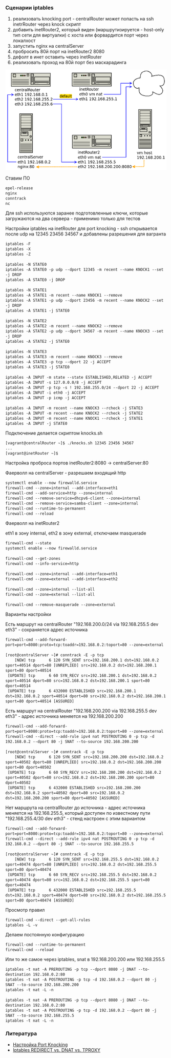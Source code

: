 ### Сценарии iptables

1) реализовать knocking port - centralRouter может попасть на ssh inetrRouter через knock скрипт  
2) добавить inetRouter2, который виден (маршрутизируется - host-only тип сети для виртуалки) с хоста или форвардится порт через локалхост  
3) запустить nginx на centralServer  
4) пробросить 80й порт на inetRouter2 8080  
5) дефолт в инет оставить через inetRouter  
6) реализовать проход на 80й порт без маскарадинга

![](./iptables.png)

Ставим ПО
```
epel-release
nginx
conntrack
nc
```
Для ssh используются заранее подготовленные ключи, которые загружаются на два сервера - применимо только для тестов

Настройки iptables на inetRouter для port knocking - ssh открывается после udp на 12345 23456 34567 и добавлены разрешения для вагранта
```
iptables -F
iptables -X
iptables -Z

iptables -N STATE0
iptables -A STATE0 -p udp --dport 12345 -m recent --name KNOCK1 --set -j DROP
iptables -A STATE0 -j DROP

iptables -N STATE1
iptables -A STATE1 -m recent --name KNOCK1 --remove
iptables -A STATE1 -p udp --dport 23456 -m recent --name KNOCK2 --set -j DROP
iptables -A STATE1 -j STATE0

iptables -N STATE2
iptables -A STATE2 -m recent --name KNOCK2 --remove
iptables -A STATE2 -p udp --dport 34567 -m recent --name KNOCK3 --set -j DROP
iptables -A STATE2 -j STATE0

iptables -N STATE3
iptables -A STATE3 -m recent --name KNOCK3 --remove
iptables -A STATE3 -p tcp --dport 22 -j ACCEPT
iptables -A STATE3 -j STATE0

iptables -A INPUT -m state --state ESTABLISHED,RELATED -j ACCEPT
iptables -A INPUT -s 127.0.0.0/8 -j ACCEPT
iptables -A INPUT -p tcp -s ! 192.168.255.0/24 --dport 22 -j ACCEPT
iptables -A INPUT -i eth0 -j ACCEPT
iptables -A INPUT -p icmp -j ACCEPT

iptables -A INPUT -m recent --name KNOCK3 --rcheck -j STATE3
iptables -A INPUT -m recent --name KNOCK2 --rcheck -j STATE2
iptables -A INPUT -m recent --name KNOCK1 --rcheck -j STATE1
iptables -A INPUT -j STATE0
```
Подключение делается скриптом knocks.sh
```
[vagrant@centralRouter ~]$ ./knocks.sh 12345 23456 34567
...
[vagrant@inetRouter ~]$
```
Настройка проброса портов inetRouter2:8080 -> centralServer:80

Фаерволл на centralServer - разрешаем входящий http
```
systemctl enable --now firewalld.service
firewall-cmd --zone=internal --add-interface=eth1
firewall-cmd --add-service=http --zone=internal
firewall-cmd --remove-service=dhcpv6-client --zone=internal
firewall-cmd --remove-service=samba-client --zone=internal
firewall-cmd --runtime-to-permanent
firewall-cmd --reload
```
Фаерволл на inetRouter2

eth1 в зону internal, eth2 в зону external, отключаем masquerade
```
firewall-cmd --state
systemctl enable --now firewalld.service

firewall-cmd --get-zones
firewall-cmd --info-service=http

firewall-cmd --zone=internal --add-interface=eth1
firewall-cmd --zone=external --add-interface=eth2

firewall-cmd --zone=internal --list-all
firewall-cmd --zone=external --list-all

firewall-cmd --remove-masquerade --zone=external
```
Варианты настройки

Есть маршрут на centralRouter "192.168.200.0/24 via 192.168.255.5 dev eth3" - сохраняется адрес источника
```
firewall-cmd --add-forward-port=port=8080:proto=tcp:toaddr=192.168.0.2:toport=80 --zone=external

[root@centralServer ~]# conntrack -E -p tcp
    [NEW] tcp      6 120 SYN_SENT src=192.168.200.1 dst=192.168.0.2 sport=40514 dport=80 [UNREPLIED] src=192.168.0.2 dst=192.168.200.1 sport=80 dport=40514
 [UPDATE] tcp      6 60 SYN_RECV src=192.168.200.1 dst=192.168.0.2 sport=40514 dport=80 src=192.168.0.2 dst=192.168.200.1 sport=80 dport=40514
 [UPDATE] tcp      6 432000 ESTABLISHED src=192.168.200.1 dst=192.168.0.2 sport=40514 dport=80 src=192.168.0.2 dst=192.168.200.1 sport=80 dport=40514 [ASSURED]
```
Есть маршрут на centralRouter "192.168.200.200 via 192.168.255.5 dev eth3" - адрес источника меняется на 192.168.200.200
```
firewall-cmd --add-forward-port=port=8080:proto=tcp:toaddr=192.168.0.2:toport=80 --zone=external
firewall-cmd --direct --add-rule ipv4 nat POSTROUTING 0 -p tcp -d 192.168.0.2 --dport 80 -j SNAT --to-source 192.168.200.200

[root@centralServer ~]# conntrack -E -p tcp
    [NEW] tcp      6 120 SYN_SENT src=192.168.200.200 dst=192.168.0.2 sport=40502 dport=80 [UNREPLIED] src=192.168.0.2 dst=192.168.200.200 sport=80 dport=40502
 [UPDATE] tcp      6 60 SYN_RECV src=192.168.200.200 dst=192.168.0.2 sport=40502 dport=80 src=192.168.0.2 dst=192.168.200.200 sport=80 dport=40502
 [UPDATE] tcp      6 432000 ESTABLISHED src=192.168.200.200 dst=192.168.0.2 sport=40502 dport=80 src=192.168.0.2 dst=192.168.200.200 sport=80 dport=40502 [ASSURED]
```
Нет маршрута на centralRouter до источника - адрес источника меняется на 192.168.255.5, который доступен по известному пути "192.168.255.4/30 dev eth3" - стенд настроен с этим вариантом
```
firewall-cmd --add-forward-port=port=8080:proto=tcp:toaddr=192.168.0.2:toport=80 --zone=external
firewall-cmd --direct --add-rule ipv4 nat POSTROUTING 0 -p tcp -d 192.168.0.2 --dport 80 -j SNAT --to-source 192.168.255.5

[root@centralServer ~]# conntrack -E -p tcp
    [NEW] tcp      6 120 SYN_SENT src=192.168.255.5 dst=192.168.0.2 sport=40474 dport=80 [UNREPLIED] src=192.168.0.2 dst=192.168.255.5 sport=80 dport=40474
 [UPDATE] tcp      6 60 SYN_RECV src=192.168.255.5 dst=192.168.0.2 sport=40474 dport=80 src=192.168.0.2 dst=192.168.255.5 sport=80 dport=40474
 [UPDATE] tcp      6 432000 ESTABLISHED src=192.168.255.5 dst=192.168.0.2 sport=40474 dport=80 src=192.168.0.2 dst=192.168.255.5 sport=80 dport=40474 [ASSURED]
```
Просмотр правил
```
firewall-cmd --direct --get-all-rules
iptables -L -v
```
Делаем постоянную конфигурацию
```
firewall-cmd --runtime-to-permanent
firewall-cmd --reload
```
Или то же самое через iptables, snat в 192.168.200.200 или 192.168.255.5
```
iptables -t nat -A PREROUTING -p tcp --dport 8080 -j DNAT --to-destination 192.168.0.2:80
iptables -t nat -A POSTROUTING -p tcp -d 192.168.0.2 --dport 80 -j SNAT --to-source 192.168.200.200
iptables -t nat -L -n

iptables -t nat -A PREROUTING -p tcp --dport 8080 -j DNAT --to-destination 192.168.0.2:80
iptables -t nat -A POSTROUTING -p tcp -d 192.168.0.2 --dport 80 -j SNAT --to-source 192.168.255.5
iptables -t nat -L -n

```
### Литература
- [Настройка Port Knocking](https://otus.ru/nest/post/267/)
- [Iptables REDIRECT vs. DNAT vs. TPROXY](http://gsoc-blog.ecklm.com/iptables-redirect-vs.-dnat-vs.-tproxy/)
